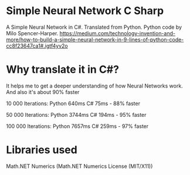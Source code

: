 # Simple Neural Network C Sharp
A Simple Neural Network in C#. Translated from Python. Python code by Milo Spencer-Harper.
https://medium.com/technology-invention-and-more/how-to-build-a-simple-neural-network-in-9-lines-of-python-code-cc8f23647ca1#.igtf4yv2o

# Why translate it in C#?
It helps me to get a deeper understanding of how Neural Networks work. And also it's about 90% faster

10 000 Iterations: Python 640ms C# 75ms - 88% faster


50 000 Iterations: Python 3744ms C# 194ms - 95% faster


100 000 Iterations: Python 7657ms C# 259ms - 97% faster

# Libraries used
Math.NET Numerics (Math.NET Numerics License (MIT/X11))
